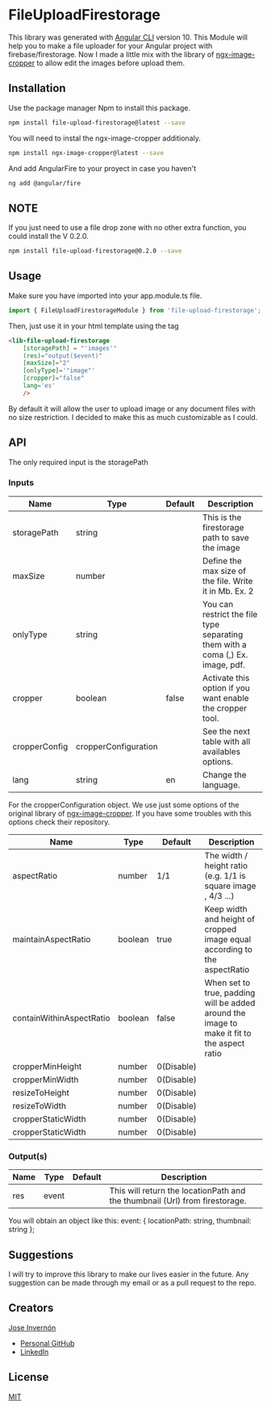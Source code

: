 # FileUploadFirestorage

This library was generated with [Angular CLI](https://github.com/angular/angular-cli) version 10.
This Module will help you to make a file uploader for your Angular project with firebase/firestorage.
Now I made a little mix with the library of [ngx-image-cropper](https://www.npmjs.com/package/ngx-image-cropper) to allow edit the images before upload them. 

## Installation
Use the package manager Npm to install this package.

```bash
npm install file-upload-firestorage@latest --save
```

You will need to instal the ngx-image-cropper additionaly.

```bash
npm install ngx-image-cropper@latest --save
```

And add AngularFire to your proyect in case you haven't

```bash
ng add @angular/fire
```


## NOTE
If you just need to use a file drop zone with no other extra function, you could install the V 0.2.0. 
```bash
npm install file-upload-firestorage@0.2.0 --save
```

## Usage
Make sure you have imported into your app.module.ts file.

```typeScript
import { FileUploadFirestorageModule } from 'file-upload-firestorage';    
```

Then, just use it in your html template using the <lib-file-upload-firestorage> tag

```html
<lib-file-upload-firestorage 
    [storagePath] = "'images'"
    (res)="output($event)"
    [maxSize]="2"
    [onlyType]='"image"'
    [cropper]="false"
    lang='es'
    />
```

By default it will allow the user to upload image or any document files with no size restriction.
I decided to make this as much customizable as I could.

## API
The only required input is the storagePath

### Inputs

| Name          | Type                 | Default | Description                                                                    |
|---------------|----------------------|---------|--------------------------------------------------------------------------------|
| storagePath   | string               |         | This is the firestorage path to save the image                                 |
| maxSize       | number               |         | Define the max size of the file. Write it in Mb. Ex. 2                         |
| onlyType      | string               |         | You can restrict the file type separating them with a coma (,) Ex. image, pdf. |
| cropper       | boolean              | false   | Activate this option if you want enable the cropper tool.                      |
| cropperConfig | cropperConfiguration |         | See the next table with all availables options.                                |
| lang          | string               | en      | Change the language.                                                           |                                                                            |

For the cropperConfiguration object.
We use just some options of the original library of [ngx-image-cropper](https://www.npmjs.com/package/ngx-image-cropper). If you have some troubles with this options check their repository.

| Name                     | Type    | Default    | Description                                                                                 |
|--------------------------|---------|------------|---------------------------------------------------------------------------------------------|
| aspectRatio              | number  | 1/1        | The width / height ratio (e.g. 1/1 is square image , 4/3 ...)                               |
| maintainAspectRatio      | boolean | true       | Keep width and height of cropped image equal according to the aspectRatio                   |
| containWithinAspectRatio | boolean | false      | When set to true, padding will be added around the image to make it fit to the aspect ratio |
| cropperMinHeight         | number  | 0(Disable) |                                                                                             |
| cropperMinWidth          | number  | 0(Disable) |                                                                                             |
| resizeToHeight           | number  | 0(Disable) |                                                                                             |
| resizeToWidth            | number  | 0(Disable) |                                                                                             |
| cropperStaticWidth       | number  | 0(Disable) |                                                                                             |
| cropperStaticWidth       | number  | 0(Disable) |                                                                                             |


### Output(s)

| Name | Type  | Default | Description                                                                  |
|------|-------|---------|------------------------------------------------------------------------------|
| res  | event |         | This will return the locationPath and the thumbnail (Url) from firestorage.  |

You will obtain an object like this: event: { locationPath: string, thumbnail: string };

## Suggestions
I will try to improve this library to make our lives easier in the future. Any suggestion can be made through my email or as a pull request to the repo.

## Creators
[Jose Invernón](https://joseinvernon.com)
- [Personal GitHub](https://github.com/Invernon) 
- [LinkedIn](https://www.linkedin.com/in/joseinvernon/) 
## License
[MIT](https://choosealicense.com/licenses/mit/)